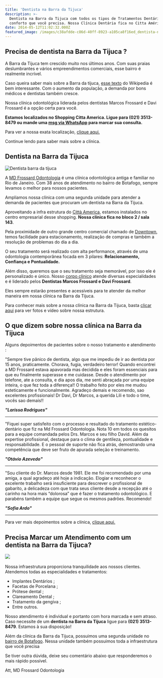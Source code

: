 ```yaml
---
title: 'Dentista na Barra da Tijuca'
description: >-
  Dentista na Barra da Tijuca com todos os tipos de Tratamentos Dentários e o
  conforto que você precisa. Nossa Clínica Dentária fica no Citta América.
date: 2014-05-12T11:02:32.000Z
featured_image: /images/c38afdde-c86d-40ff-8923-a105ca8f16ed_dentista-na-barra-da-tijuca.jpg
---
```

## Precisa de dentista na Barra da Tijuca ?

A Barra da Tijuca tem crescido muito nos últimos anos. Com suas praias deslumbrantes e vários empreendimentos comerciais, esse bairro é realmente incrível.

Caso queira saber mais sobre a Barra da tijuca, [esse texto](https://pt.wikipedia.org/wiki/Barra_da_Tijuca) do Wikipedia é bem interessante. Com o aumento da população, a demanda por bons médicos e dentistas também cresce.

Nossa clínica odontológica liderada pelos dentistas Marcos Frossard e Davi Frossard é a opção certa para você. 

**Estamos localizados no Shopping Citta America. Ligue para (021) 3513-8479 ou mande uma [msg via WhatsApp](https://api.whatsapp.com/send?phone=55021976637803) para marcar sua consulta.**

Para ver a nossa exata localização, [clique aqui.](https://mdfrossard.com.br/localizacao/)

Continue lendo para saber mais sobre a clínica.

## Dentista na Barra da Tijuca

![Dentista barra da tijuca ](/images/76345c37-98a0-457b-a71c-4dd16603ca51_Dentista-barra-da-tijuca-4-1024x682.jpg) 

A [MD Frossard Odontologia](/estrutura/) é uma clínica odontológica antiga e familiar no Rio de Janeiro. Com 38 anos de atendimento no bairro de Botafogo, sempre levamos o melhor para nossos pacientes.

Ampliamos nossa clínica com uma segunda unidade para atender a demanda de pacientes que procuram um dentista na Barra da Tijuca.

Aproveitando a infra estrutura do [Città America](http://citta-america.com.br "Citta America"), estamos instalados no centro empresarial desse shopping. **Nossa clínica fica no bloco 2 / sala 143**. 

Pela proximidade de outro grande centro comercial chamado de [Downtown](http://downtown.com.br "Shoppin Downtown"), temos facilidade para estacionamento, realização de compras e também a resolução de problemas do dia a dia. 

O seu tratamento será realizado com alta performance, através de uma odontologia contemporânea focada em 3 pilares: **Relacionamento, Confiança e Pontualidade.** 

Além disso, queremos que o seu tratamento seja memorável, por isso ele é personalizado e único. Nosso [corpo clínico](/equipe/) atende diversas especialidades e é liderado pelos **Dentistas Marcos Frossard e Davi Frossard**. 

Eles sempre estarão presentes e acessíveis para te atender da melhor maneira em nossa clínica na Barra da Tijuca. 

Para conhecer mais sobre a nossa clínica na Barra da Tijuca, basta [clicar aqui](https://mdfrossard.com.br/estrutura/) para ver fotos e vídeo sobre nossa estrutura. 

## O que dizem sobre nossa clínica na Barra da Tijuca

Alguns depoimentos de pacientes sobre o nosso tratamento e atendimento : 

"Sempre tive pânico de dentista, algo que me impediu de ir ao dentista por 15 anos, praticamente. Chorava, fugia, verdadeiro terror! Quando encontrei a MD Frossard estava apavorada mas decidida e eles foram essenciais para que eu finalmente superasse e me cuidasse. Desde o atendimento por telefone, ate a consulta, e dia apos dia, me senti abraçada por uma equipe inteira, o que fez toda a diferença!! O trabalho feito por eles me mudou esteticamente e funcionalmente. Agradeço demais e recomendo, sao excelentes profissionais! Dr Davi, Dr Marcos, a querida Lili e todo o time, vocês sao demais!!

**_"Larissa Rodrigues"_**

- - -

"Fiquei super satisfeito com o processo e resultado do tratamento estético-dentário que fiz na Md Frossard Odontologia. Nota 10 em todos os quesitos para a equipe comandada pelos Drs. Marcos e seu filho David. Além da expertise profissional, destaque para o clima de gentileza, pontualidade e responsabilidade. E o pessoal de suporte não fica atrás, demostrando uma competência que deve ser fruto de apurada seleção e treinamento. 

**_"Otávio Azevedo"_**

- - -

"Sou cliente do Dr. Marcos desde 1981. Ele me foi recomendado por uma amiga, a qual agradeço até hoje a indicação. Elogiar e reconhecer o excelente trabalho será insuficiente para descrever o profissional de gabarito, a delicadeza com que trata seus cliente desde a recepção até o carinho na hora mais “dolorosa” que é fazer o tratamento odontológico. E parabéns também a equipe que segue os mesmos padrões. Recomendo!

**_"Sofia Ardo"_**

- - - 

Para ver mais depoimentos sobre a clínica, [clique aqui.](https://mdfrossard.com.br/depoimentos/)

## Precisa Marcar um Atendimento com um dentista na Barra da Tijuca?

![](/images/72f2c2a5-1d27-4ee1-abe9-bd257971ec02_dentista-na-barra-da-tijuca-RJ.jpg)   

Nossa infraestrutura proporciona tranquilidade aos nossos clientes. Atendemos todas as especialidades e tratamentos:

* Implantes Dentários ;
* Facetas de Porcelana ;
* Prótese dental ;
* Clareamento Dental ;
* Tratamento da gengiva ;
* Entre outros.

Nosso atendimento é individual e portanto com hora marcada e sem atraso. Caso necessite de um **dentista na Barra da Tijuca** ligue para **(021) 3513-8479**. Estamos à sua disposição! 

Além da clínica da Barra da Tijuca, possuimos uma segunda unidade no [bairro de Botafogo](https://mdfrossard.com.br/dentista-em-botafogo/). Nessa unidade também possuimos toda a infraestrutura que você precisa

Se tiver outra dúvida, deixe seu comentário abaixo que responderemos o mais rápido possível. 

Att, MD Frossard Odontologia

